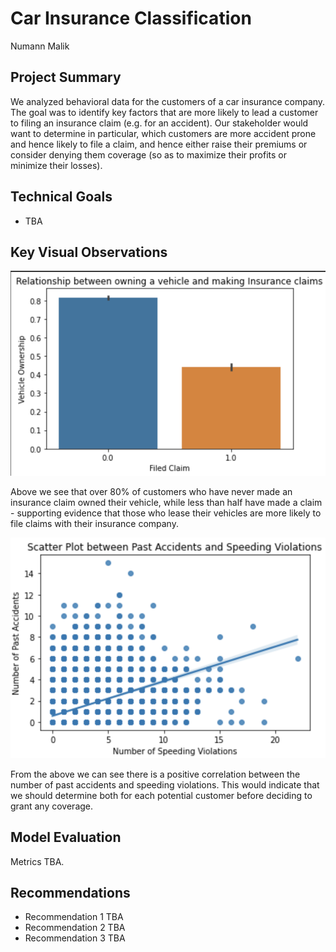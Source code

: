 # Car Insurance Classification

Numann Malik

## Project Summary

We analyzed behavioral data for the customers of a car insurance company. The goal was to identify key factors that are more likely to lead a customer to filing an insurance claim (e.g. for an accident). Our stakeholder would want to determine in particular, which customers are more accident prone and hence likely to file a claim, and hence either raise their premiums or consider denying them coverage (so as to maximize their profits or minimize their losses).

## Technical Goals
- TBA

## Key Visual Observations

![VO](VO.png)

Above we see that over 80% of customers who have never made an insurance claim owned their vehicle, while less than half have made a claim - supporting evidence that those who lease their vehicles are more likely to file claims with their insurance company.

![SP](SP.png)

From the above we can see there is a positive correlation between the number of past accidents and speeding violations. This would indicate that we should determine both for each potential customer before deciding to grant any coverage.

## Model Evaluation

Metrics TBA.

## Recommendations
- Recommendation 1 TBA
- Recommendation 2 TBA
- Recommendation 3 TBA
